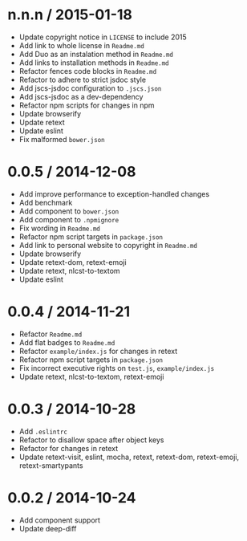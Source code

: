 
n.n.n / 2015-01-18
==================

  * Update copyright notice in `LICENSE` to include 2015
  * Add link to whole license in `Readme.md`
  * Add Duo as an instalation method in `Readme.md`
  * Add links to installation methods in `Readme.md`
  * Refactor fences code blocks in `Readme.md`
  * Refactor to adhere to strict jsdoc style
  * Add jscs-jsdoc configuration to `.jscs.json`
  * Add jscs-jsdoc as a dev-dependency
  * Refactor npm scripts for changes in npm
  * Update browserify
  * Update retext
  * Update eslint
  * Fix malformed `bower.json`

0.0.5 / 2014-12-08
==================

 * Add improve performance to exception-handled changes
 * Add benchmark
 * Add component to `bower.json`
 * Add component to `.npmignore`
 * Fix wording in `Readme.md`
 * Refactor npm script targets in `package.json`
 * Add link to personal website to copyright in `Readme.md`
 * Update browserify
 * Update retext-dom, retext-emoji
 * Update retext, nlcst-to-textom
 * Update eslint

0.0.4 / 2014-11-21
==================

 * Refactor `Readme.md`
 * Add flat badges to `Readme.md`
 * Refactor `example/index.js` for changes in retext
 * Refactor npm script targets in `package.json`
 * Fix incorrect executive rights on `test.js`, `example/index.js`
 * Update retext, nlcst-to-textom, retext-emoji

0.0.3 / 2014-10-28
==================

 * Add `.eslintrc`
 * Refactor to disallow space after object keys
 * Refactor for changes in retext
 * Update retext-visit, eslint, mocha, retext, retext-dom, retext-emoji, retext-smartypants

0.0.2 / 2014-10-24
==================

 * Add component support
 * Update deep-diff
